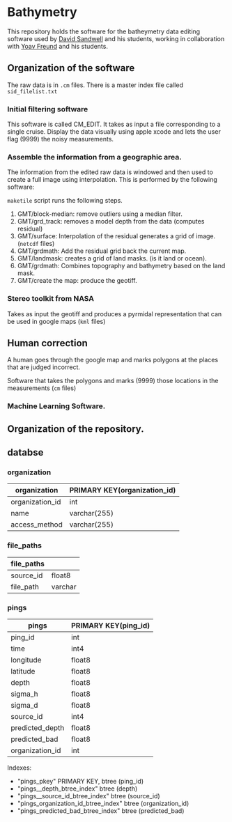 # Bathymetry

This repository holds the software for the batheymetry data editing software used by [David Sandwell](http://topex.ucsd.edu/sandwell/)
and his students, working in collaboration with [Yoav Freund](https://cseweb.ucsd.edu/~yfreund/) and his students.

## Organization of the software

The raw data is in `.cm` files. There is a master index file called `sid_filelist.txt`

### Initial filtering software

This software is called CM_EDIT. It takes as input a file corresponding to a single cruise. Display the data visually using apple xcode and lets the user flag (9999) the noisy measurements.

### Assemble the information from a geographic area.

The information from the edited raw data is windowed and then used to create a full image using interpolation. This is performed by the following software:

`maketile` script runs the following steps.
1. GMT/block-median: remove outliers using a median filter.
2. GMT/grd_track: removes a model depth from the data (computes residual)
3. GMT/surface: Interpolation of the residual generates a grid of image. (`netcdf` files)
4. GMT/grdmath: Add the residual grid back the current map.
5. GMT/landmask: creates a grid of land masks. (is it land or ocean).
6. GMT/grdmath: Combines topography and bathymetry based on the land mask.
7. GMT/create the map: produce the geotiff.

### Stereo toolkit from NASA
Takes as input the geotiff and produces a pyrmidal representation that can be used in google maps (`kml` files)

## Human correction
A human goes through the google map and marks polygons at the places that are judged incorrect.

Software that takes the polygons and marks (9999) those locations in the measurements (`cm` files)

### Machine Learning Software.

## Organization of the repository.

## databse
### organization    
| organization  | PRIMARY KEY(organization_id) |
| ------------- | ------------- |
| organization_id  | int  |
| name  | varchar(255)  |
| access_method  | varchar(255)  |

### file_paths
| file_paths  | |
| ------------- | ------------- |
| source_id  | float8  |
| file_path  | varchar|

### pings
| pings  | PRIMARY KEY(ping_id) |
| ------------- | ------------- |
| ping_id  | int  |
| time  | int4  |
| longitude  | float8 |
| latitude  | float8 |
| depth  | float8 |
| sigma_h  | float8 |
| sigma_d  | float8 |
| source_id  | int4 |
| predicted_depth  | float8 |
| predicted_bad  | float8 |
| organization_id  | int |

Indexes:<br>
-    "pings_pkey" PRIMARY KEY, btree (ping_id) 
-    "pings__depth_btree_index" btree (depth) 
-    "pings__source_id_btree_index" btree (source_id)
-    "pings_organization_id_btree_index" btree (organization_id)
-    "pings_predicted_bad_btree_index" btree (predicted_bad)


